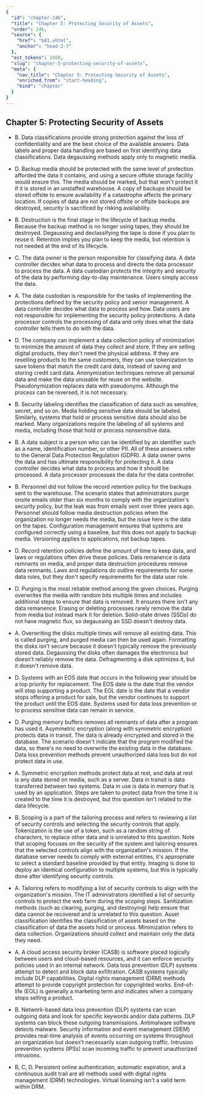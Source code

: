 ```yaml
---
{
  "id": "chapter-246",
  "title": "Chapter 5: Protecting Security of Assets",
  "order": 246,
  "source": {
    "href": "b01.xhtml",
    "anchor": "head-2-7"
  },
  "est_tokens": 1668,
  "slug": "chapter-5-protecting-security-of-assets",
  "meta": {
    "nav_title": "Chapter 5: Protecting Security of Assets",
    "enriched_from": "start-heading",
    "kind": "chapter"
  }
}
---
```

## Chapter 5: Protecting Security of Assets

- B. Data classifications provide strong protection against the loss of confidentiality and are the best choice of the available answers. Data labels and proper data handling are based on first identifying data classifications. Data degaussing methods apply only to magnetic media.

- D. Backup media should be protected with the same level of protection afforded the data it contains, and using a secure offsite storage facility would ensure this. The media should be marked, but that won't protect it if it is stored in an unstaffed warehouse. A copy of backups should be stored offsite to ensure availability if a catastrophe affects the primary location. If copies of data are not stored offsite or offsite backups are destroyed, security is sacrificed by risking availability.

- B. Destruction is the final stage in the lifecycle of backup media. Because the backup method is no longer using tapes, they should be destroyed. Degaussing and declassifying the tape is done if you plan to reuse it. Retention implies you plan to keep the media, but retention is not needed at the end of its lifecycle.

- C. The data owner is the person responsible for classifying data. A data controller decides what data to process and directs the data processor to process the data. A data custodian protects the integrity and security of the data by performing day-to-day maintenance. Users simply access the data.

- A. The data custodian is responsible for the tasks of implementing the protections defined by the security policy and senior management. A data controller decides what data to process and how. Data users are not responsible for implementing the security policy protections. A data processor controls the processing of data and only does what the data controller tells them to do with the data.

- D. The company can implement a data collection policy of minimization to minimize the amount of data they collect and store. If they are selling digital products, they don't need the physical address. If they are reselling products to the same customers, they can use tokenization to save tokens that match the credit card data, instead of saving and storing credit card data. Anonymization techniques remove all personal data and make the data unusable for reuse on the website. Pseudonymization replaces data with pseudonyms. Although the process can be reversed, it is not necessary.

- B. Security labeling identifies the classification of data such as sensitive, secret, and so on. Media holding sensitive data should be labeled. Similarly, systems that hold or process sensitive data should also be marked. Many organizations require the labeling of all systems and media, including those that hold or process nonsensitive data.

- B. A data subject is a person who can be identified by an identifier such as a name, identification number, or other PII. All of these answers refer to the General Data Protection Regulation (GDPR). A data owner owns the data and has ultimate responsibility for protecting it. A data controller decides what data to process and how it should be processed. A data processor processes the data for the data controller.

- B. Personnel did not follow the record retention policy for the backups sent to the warehouse. The scenario states that administrators purge onsite emails older than six months to comply with the organization's security policy, but the leak was from emails sent over three years ago. Personnel should follow media destruction policies when the organization no longer needs the media, but the issue here is the data on the tapes. Configuration management ensures that systems are configured correctly using a baseline, but this does not apply to backup media. Versioning applies to applications, not backup tapes.

- D. Record retention policies define the amount of time to keep data, and laws or regulations often drive these policies. Data remanence is data remnants on media, and proper data destruction procedures remove data remnants. Laws and regulations do outline requirements for some data roles, but they don't specify requirements for the data user role.

- D. Purging is the most reliable method among the given choices. Purging overwrites the media with random bits multiple times and includes additional steps to ensure that data is removed. It ensures there isn't any data remanence. Erasing or deleting processes rarely remove the data from media but instead mark it for deletion. Solid-state drives (SSDs) do not have magnetic flux, so degaussing an SSD doesn't destroy data.

- A. Overwriting the disks multiple times will remove all existing data. This is called purging, and purged media can then be used again. Formatting the disks isn't secure because it doesn't typically remove the previously stored data. Degaussing the disks often damages the electronics but doesn't reliably remove the data. Defragmenting a disk optimizes it, but it doesn't remove data.

- D. Systems with an EOS date that occurs in the following year should be a top priority for replacement. The EOS date is the date that the vendor will stop supporting a product. The EOL date is the date that a vendor stops offering a product for sale, but the vendor continues to support the product until the EOS date. Systems used for data loss prevention or to process sensitive data can remain in service.

- D. Purging memory buffers removes all remnants of data after a program has used it. Asymmetric encryption (along with symmetric encryption) protects data in transit. The data is already encrypted and stored in the database. The scenario doesn't indicate that the program modified the data, so there's no need to overwrite the existing data in the database. Data loss prevention methods prevent unauthorized data loss but do not protect data in use.

- A. Symmetric encryption methods protect data at rest, and data at rest is any data stored on media, such as a server. Data in transit is data transferred between two systems. Data in use is data in memory that is used by an application. Steps are taken to protect data from the time it is created to the time it is destroyed, but this question isn't related to the data lifecycle.

- B. Scoping is a part of the tailoring process and refers to reviewing a list of security controls and selecting the security controls that apply. Tokenization is the use of a token, such as a random string of characters, to replace other data and is unrelated to this question. Note that scoping focuses on the security of the system and tailoring ensures that the selected controls align with the organization's mission. If the database server needs to comply with external entities, it's appropriate to select a standard baseline provided by that entity. Imaging is done to deploy an identical configuration to multiple systems, but this is typically done after identifying security controls.

- A. Tailoring refers to modifying a list of security controls to align with the organization's mission. The IT administrators identified a list of security controls to protect the web farm during the scoping steps. Sanitization methods (such as clearing, purging, and destroying) help ensure that data cannot be recovered and is unrelated to this question. Asset classification identifies the classification of assets based on the classification of data the assets hold or process. Minimization refers to data collection. Organizations should collect and maintain only the data they need.

- A. A cloud access security broker (CASB) is software placed logically between users and cloud-based resources, and it can enforce security policies used in an internal network. Data loss prevention (DLP) systems attempt to detect and block data exfiltration. CASB systems typically include DLP capabilities. Digital rights management (DRM) methods attempt to provide copyright protection for copyrighted works. End-of-life (EOL) is generally a marketing term and indicates when a company stops selling a product.

- B. Network-based data loss prevention (DLP) systems can scan outgoing data and look for specific keywords and/or data patterns. DLP systems can block these outgoing transmissions. Antimalware software detects malware. Security information and event management (SIEM) provides real-time analysis of events occurring on systems throughout an organization but doesn't necessarily scan outgoing traffic. Intrusion prevention systems (IPSs) scan incoming traffic to prevent unauthorized intrusions.

- B, C, D. Persistent online authentication, automatic expiration, and a continuous audit trail are all methods used with digital rights management (DRM) technologies. Virtual licensing isn't a valid term within DRM.
